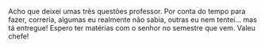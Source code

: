 Acho que deixei umas três questões professor. Por conta do tempo para fazer, correria, algumas eu realmente não sabia, outras eu nem tentei... mas tá entregue! Espero ter matérias com o senhor no semestre que vem. Valeu chefe!

